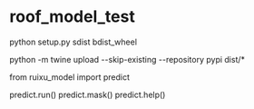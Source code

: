 # roof_model_test

python setup.py sdist bdist_wheel

python -m twine upload --skip-existing --repository pypi dist/*

from ruixu_model import predict

predict.run()
predict.mask()
predict.help()
